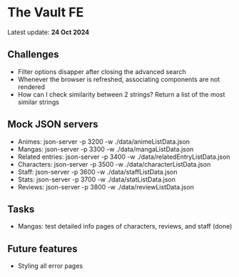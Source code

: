 # The Vault FE

Latest update: **24 Oct 2024**

## Challenges

- Filter options disapper after closing the advanced search
- Whenever the browser is refreshed, associating components are not rendered
- How can I check similarity between 2 strings? Return a list of the most similar strings

## Mock JSON servers

- Animes: json-server -p 3200 -w ./data/animeListData.json
- Mangas: json-server -p 3300 -w ./data/mangaListData.json
- Related entries: json-server -p 3400 -w ./data/relatedEntryListData.json
- Characters: json-server -p 3500 -w ./data/characterListData.json
- Staff: json-server -p 3600 -w ./data/staffListData.json
- Stats: json-server -p 3700 -w ./data/statListData.json
- Reviews: json-server -p 3800 -w ./data/reviewListData.json

## Tasks
- Mangas: test detailed info pages of characters, reviews, and staff (done)

## Future features

- Styling all error pages
